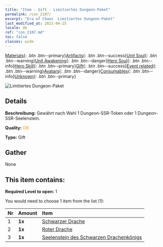 ```yaml
---
title: "Item - Gift - Limitiertes Dungeon-Paket"
permalink: /con_2107/
excerpt: "Era of Chaos  Limitiertes Dungeon-Paket"
last_modified_at: 2021-04-25
locale: de
ref: "con_2107.md"
toc: false
classes: wide
---
```

 [Materials](/ItemsDE/){: .btn .btn--primary}[Artifacts](/ItemsDE/Artifacts/){: .btn .btn--success}[Unit Soul](/ItemsDE/UnitSoul/){: .btn .btn--warning}[Unit Awakening](/ItemsDE/UnitAwakening/){: .btn .btn--danger}[Hero Soul](/ItemsDE/HeroSoul/){: .btn .btn--info}[Hero Skill](/ItemsDE/HeroSkill/){: .btn .btn--primary}[Gift](/ItemsDE/Gift/){: .btn .btn--success}[Event related](/ItemsDE/Events/){: .btn .btn--warning}[Avatars](/ItemsDE/Avatars/){: .btn .btn--danger}[Consumables](/ItemsDE/Consumables/){: .btn .btn--info}[Unknown](/ItemsDE/Unknown/){: .btn .btn--primary}

 ![Limitiertes Dungeon-Paket](/images/t/i_994008.png)

## Details
 **Beschreibung:** Gewährt nach Wahl 1 Dungeon-SSR-Token oder 1 Dungeon-SSR-Seelenstein.

 **Quality:** <span style="color: #FF8C00">OK</span>

 **Type:** Gift

## Gather

  None

## This item contains:

 **Required Level to open:** 1

 You would need to choose 1 item from the list (1):

  | Nr | Amount |     Item    |
  |:---|:-------|:------------|
  | 1 |  **1x** | [Schwarzer Drache](/ItemsDE/unt_250/) |  | 
  | 2 |  **1x** | [Roter Drache](/ItemsDE/unt_251/) |  | 
  | 3 |  **1x** | [Seelenstein des Schwarzen Drachenkönigs](/ItemsDE/unt_334/) |  | 
